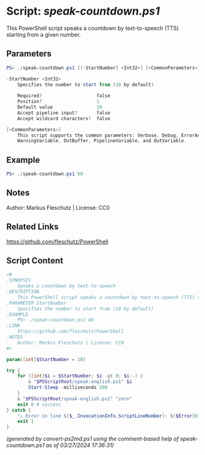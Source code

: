 Script: *speak-countdown.ps1*
========================

This PowerShell script speaks a countdown by text-to-speech (TTS) starting from a given number.

Parameters
----------
```powershell
PS> ./speak-countdown.ps1 [[-StartNumber] <Int32>] [<CommonParameters>]

-StartNumber <Int32>
    Specifies the number to start from (10 by default)
    
    Required?                    false
    Position?                    1
    Default value                10
    Accept pipeline input?       false
    Accept wildcard characters?  false

[<CommonParameters>]
    This script supports the common parameters: Verbose, Debug, ErrorAction, ErrorVariable, WarningAction, 
    WarningVariable, OutBuffer, PipelineVariable, and OutVariable.
```

Example
-------
```powershell
PS> ./speak-countdown.ps1 60

```

Notes
-----
Author: Markus Fleschutz | License: CC0

Related Links
-------------
https://github.com/fleschutz/PowerShell

Script Content
--------------
```powershell
<#
.SYNOPSIS
	Speaks a countdown by text-to-speech
.DESCRIPTION
	This PowerShell script speaks a countdown by text-to-speech (TTS) starting from a given number.
.PARAMETER StartNumber
	Specifies the number to start from (10 by default)
.EXAMPLE
	PS> ./speak-countdown.ps1 60
.LINK
	https://github.com/fleschutz/PowerShell
.NOTES
	Author: Markus Fleschutz | License: CC0
#>

param([int]$StartNumber = 10)

try {
	for ([int]$i = $StartNumber; $i -gt 0; $i--) {
		& "$PSScriptRoot/speak-english.ps1" $i
		Start-Sleep -milliseconds 200
	}
	& "$PSScriptRoot/speak-english.ps1" "zero"
	exit 0 # success
} catch {
	"⚠️ Error in line $($_.InvocationInfo.ScriptLineNumber): $($Error[0])"
	exit 1
}
```

*(generated by convert-ps2md.ps1 using the comment-based help of speak-countdown.ps1 as of 03/27/2024 17:36:31)*
